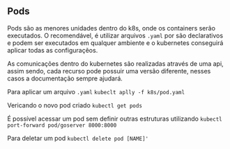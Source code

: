 ## Pods

Pods são as menores unidades dentro do k8s, onde os containers serão executados.
O recomendável, é utilizar arquivos `.yaml` por são declarativos e podem ser
executados em qualquer ambiente e o kubernetes conseguirá aplicar todas as
configuraçẽos.

As comunicações dentro do kubernetes são realizadas através de uma api, assim
sendo, cada recurso pode possuir uma versão diferente, nesses casos a documentação
sempre ajudará.

Para aplicar um arquivo `.yaml`
`kubeclt aplly -f k8s/pod.yaml`

Vericando o novo pod criado
`kubectl get pods`

É possível acessar um pod sem definir outras estruturas utilizando
`kubectl port-forward pod/goserver 8000:8000`

Para deletar um pod
`kubectl delete pod [NAME]'`
